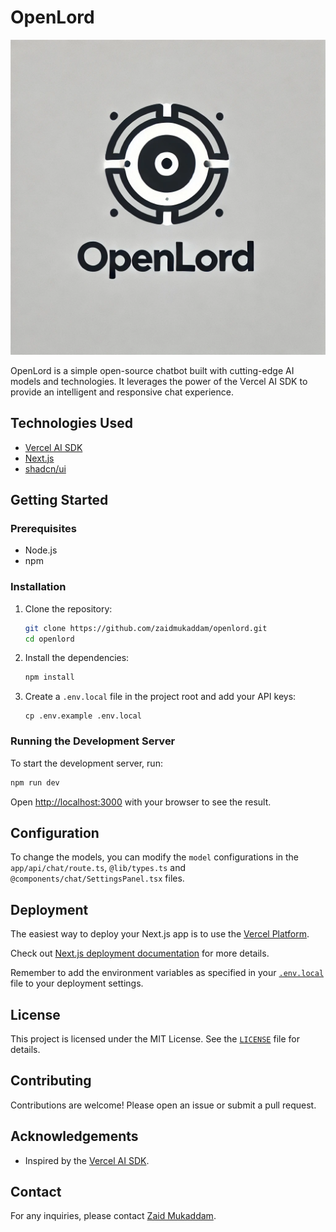 # OpenLord

![OpenLord](openlord-with-name.webp)

OpenLord is a simple open-source chatbot built with cutting-edge AI models and technologies. It leverages the power of the Vercel AI SDK to provide an intelligent and responsive chat experience.

## Technologies Used

- [Vercel AI SDK](https://sdk.vercel.ai/docs/)
- [Next.js](https://nextjs.org/)
- [shadcn/ui](https://ui.shadcn.com/)

## Getting Started

### Prerequisites

- Node.js
- npm

### Installation

1. Clone the repository:

    ```bash
    git clone https://github.com/zaidmukaddam/openlord.git
    cd openlord
    ```

2. Install the dependencies:

    ```bash
    npm install
    ```

3. Create a `.env.local` file in the project root and add your API keys:

    ```env
    cp .env.example .env.local
    ```

### Running the Development Server

To start the development server, run:

```bash
npm run dev
```

Open [http://localhost:3000](http://localhost:3000) with your browser to see the result.

## Configuration

To change the models, you can modify the `model` configurations in the `app/api/chat/route.ts`, `@lib/types.ts` and `@components/chat/SettingsPanel.tsx` files.

## Deployment

The easiest way to deploy your Next.js app is to use the [Vercel Platform](https://vercel.com/new?utm_medium=default-template&filter=next.js&utm_source=create-next-app&utm_campaign=create-next-app-readme).

Check out [Next.js deployment documentation](https://nextjs.org/docs/deployment) for more details.

Remember to add the environment variables as specified in your [`.env.local`](.env.local) file to your deployment settings.

## License

This project is licensed under the MIT License. See the [`LICENSE`](LICENSE") file for details.

## Contributing

Contributions are welcome! Please open an issue or submit a pull request.

## Acknowledgements

- Inspired by the [Vercel AI SDK](https://sdk.vercel.ai/docs).

## Contact

For any inquiries, please contact [Zaid Mukaddam](zaidmukaddam.com).
